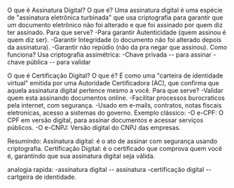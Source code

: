 O que é Assinatura Digital? 
   O que é? 
Uma assinatura digital é uma espécie de "assinatura eletrônica turbinada" que usa criptografia para garantir que um documento eletrônico não foi alterado e que foi assinado por quem diz ter assinado.
   Para que serve? 
  -Para garantir Autenticidade (quem assinou é quem diz ser).
  -Garantir Integridade (o documento não foi alterado depois da assinatura).
  -Garantir não repúdio (não da pra negar que assinou).
   Como funciona? 
Usa criptografia assimétrica:
  -Chave privada -- para assinar
  -chave pública -- para validar


O que é Certificação Digital?
   O que é? 
É como uma "carteira de identidade virtual" emitida por uma Autoridade Certificadora (AC), que confirma que aquela assinatura digital pertence mesmo a você.
   Para que serve?
  -Validar quem esta assinando documentos online.
  -Facilitar processos burocraticos pela internet, com segurança.
  -Usado em e-mails, contratos, notas fiscais eletronicas, acesso a sistemas do governo. 
   Exemplo clássico:
  -O e-CPF: O CPF em versão digital, para assinar documentos e acessar serviços públicos.
  -O e-CNPJ: Versão digital do CNPJ das empresas.


Resumindo:
Assinatura digital: é o ato de assinar com segurança usando criptografia.
Certificação Digital: é o certificado que comprova quem você é, garantindo que sua assinatura digital seja válida.

analogia rapida: 
-assinatura digital -- assinatura
-certificação digital -- cartgeira de identidade.
